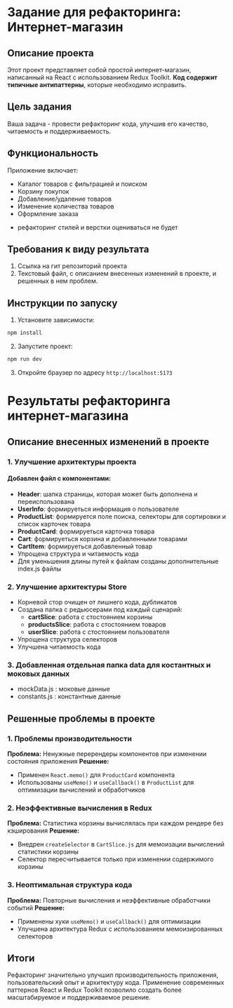 # Задание для рефакторинга: Интернет-магазин

## Описание проекта

Этот проект представляет собой простой интернет-магазин, написанный на React с использованием Redux Toolkit. **Код содержит типичные антипаттерны**, которые необходимо исправить.

## Цель задания

Ваша задача - провести рефакторинг кода, улучшив его качество, читаемость и поддерживаемость. 

## Функциональность

Приложение включает:
- Каталог товаров с фильтрацией и поиском
- Корзину покупок
- Добавление/удаление товаров
- Изменение количества товаров
- Оформление заказа

* рефакторинг стилей и верстки оцениваться не будет

## Требования к виду результата
1. Ссылка на гит репозиторий проекта
2. Текстовый файл, с описанием внесенных изменений в проекте, и решенных в нем проблем.


## Инструкции по запуску

1. Установите зависимости:
```bash
npm install
```

2. Запустите проект:
```bash
npm run dev
```

3. Откройте браузер по адресу `http://localhost:5173`


# Результаты рефакторинга интернет-магазина

## Описание внесенных изменений в проекте

### 1. Улучшение архитектуры проекта
#### Добавлен файл с компонентами:
- **Header**: шапка страницы, которая может быть дополнена и переиспользована
- **UserInfo**: формируеться информация о пользователе
- **ProductList**: формируется поле поиска, селекторы для сортировки и список карточек товара
- **ProductCard**: формируеться карточка товара
- **Cart**: формируеться корзина и добавленными товарами
- **CartItem**: формируеться добавленный товар
- Упрощена структура и читаемость кода
- Для уменьшения длины путей к файлам созданы дополнительные index.js файлы

### 2. Улучшение архитектуры Store
- Корневой стор очищен от лишнего кода, дубликатов
- Создана папка с редьюсерами под каждый сценарий:
  - **cartSlice**: работа с стостоянием корзины
  - **productsSlice**: работа с стостоянием товаров
  - **userSlice**: работа с стостоянием пользователя
- Упрощена структура селекторов
- Улучшена читаемость кода

### 3. Добавленная отдельная папка data для костантных и моковых данных
- mockData.js : моковые данные
- constants.js : константные данные

## Решенные проблемы в проекте

### 1. Проблемы производительности
**Проблема:** Ненужные перерендеры компонентов при изменении состояния приложения
**Решение:** 
- Применен `React.memo()` для `ProductCard` компонента
- Использованы `useMemo()` и `useCallback()` в `ProductList` для оптимизации вычислений и обработчиков

### 2. Неэффективные вычисления в Redux
**Проблема:** Статистика корзины вычислялась при каждом рендере без кэширования
**Решение:** 
- Внедрен `createSelector` в `CartSlice.js` для мемоизации вычислений статистики корзины
- Селектор пересчитывается только при изменении содержимого корзины

### 3. Неоптимальная структура кода
**Проблема:** Повторные вычисления и неэффективные обработчики событий
**Решение:**
- Применены хуки `useMemo()` и `useCallback()` для оптимизации
- Улучшена архитектура Redux с использованием мемоизированных селекторов

## Итоги
Рефакторинг значительно улучшил производительность приложения, пользовательский опыт и архитектуру кода. Применение современных паттернов React и Redux Toolkit позволило создать более масштабируемое и поддерживаемое решение.


